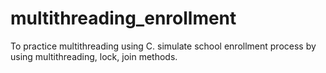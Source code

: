# multithreading_enrollment
To practice multithreading using C.
simulate school enrollment process by using multithreading, lock, join methods.
